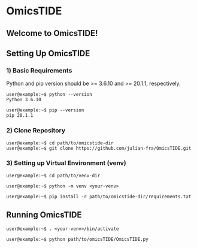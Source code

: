 # OmicsTIDE

## Welcome to OmicsTIDE!

## Setting Up OmicsTIDE

### 1) Basic Requirements
Python and pip version should be >= 3.6.10 and >= 20.1.1, respectively.

```console
user@example:~$ python --version
Python 3.6.10

user@example:~$ pip --version
pip 20.1.1
```

### 2) Clone Repository
```console
user@example:~$ cd path/to/omicstide-dir
user@example:~$ git clone https://github.com/julian-fra/OmicsTIDE.git
```

### 3) Setting up Virtual Environment (venv)
```console
user@example:~$ cd path/to/venv-dir

user@example:~$ python -m venv <your-venv>

user@example:~$ pip install -r path/to/omicstide-dir/requirements.txt
```


## Running OmicsTIDE
```console
user@example:~$ . <your-venv>/bin/activate

user@example:~$ python path/to/omicsTIDE/OmicsTIDE.py
```

